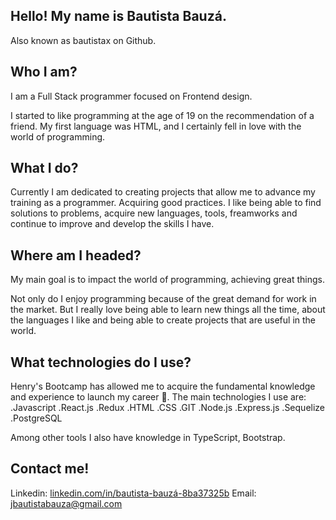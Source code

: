 Hello! My name is Bautista Bauzá.
-------------------------------------------------------------------------------------------------
Also known as bautistax on Github.

Who I am?
-------------------------------------------------------------------------------------------------
I am a Full Stack programmer focused on Frontend design.

I started to like programming at the age of 19 on the recommendation of a friend.
My first language was HTML, and I certainly fell in love with the world of programming.

What I do?
--------------------------------------------------------------------------------------------------
Currently I am dedicated to creating projects that allow me to advance my training as a programmer. Acquiring good practices.
I like being able to find solutions to problems, acquire new languages, tools, freamworks and continue to improve and develop the skills I have.

Where am I headed?
--------------------------------------------------------------------------------------------------
My main goal is to impact the world of programming, achieving great things.

Not only do I enjoy programming because of the great demand for work in the market. But I really love being able to learn new things all the time, about the languages I like and being able to create projects that are useful in the world.

What technologies do I use? 
-----------------------------------------------------------------------------------------------------
Henry's Bootcamp has allowed me to acquire the fundamental knowledge and experience to launch my career 🚀. The main technologies I use are:
.Javascript
.React.js
.Redux
.HTML
.CSS
.GIT
.Node.js
.Express.js
.Sequelize
.PostgreSQL

Among other tools I also have knowledge in TypeScript, Bootstrap.

Contact me!
-------------------------------------------------------------------------------------------------------
Linkedin: [linkedin.com/in/bautista-bauzá-8ba37325b](https://www.linkedin.com/in/bautista-bauz%C3%A1-8ba37325b)
Email: jbautistabauza@gmail.com







































<!---
bautistax/bautistax is a ✨ special ✨ repository because its `README.md` (this file) appears on your GitHub profile.
You can click the Preview link to take a look at your changes.
--->
